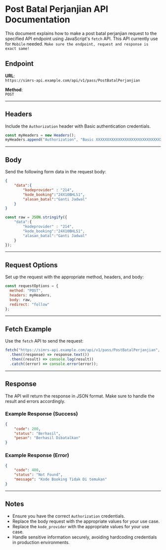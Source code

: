 
# Post Batal Perjanjian API Documentation

This document explains how to make a post batal perjanjian request to the specified API endpoint using JavaScript's `fetch` API. 
 This API currently use for `Mobile` needed.
`Make sure the endpoint, request and response is exact same!`

## Endpoint

**URL**:  
`https://simrs-api.example.com/api/v1/pass/PostBatalPerjanjian`

**Method**:  
`POST`

---

## Headers

Include the `Authorization` header with Basic authentication credentials.

```javascript
const myHeaders = new Headers();
myHeaders.append("Authorization", "Basic XXXXXXXXXXXXXXXXXXXXXXXXXXXXXX");
```

---

## Body

Send the following form data in the request body:

```json
{
    "data":{
        "kodeprovider" : "214",
        "kode_booking":"24X10BHLS1",
        "alasan_batal":"Ganti Jadwal"
    }
}
```

```javascript
const raw = JSON.stringify({
    "data":{
        "kodeprovider" : "214",
        "kode_booking":"24X10BHLS1",
        "alasan_batal":"Ganti Jadwal"
    }
});
```

---

## Request Options

Set up the request with the appropriate method, headers, and body:

```javascript
const requestOptions = {
  method: "POST",
  headers: myHeaders,
  body: raw,
  redirect: "follow"
};
```

---

## Fetch Example

Use the `fetch` API to send the request:

```javascript
fetch("https://simrs-api.example.com/api/v1/pass/PostBatalPerjanjian", requestOptions)
  .then((response) => response.text())
  .then((result) => console.log(result))
  .catch((error) => console.error(error));
```

---

## Response

The API will return the response in JSON format. Make sure to handle the result and errors accordingly.

### Example Response (Success)
```json
{
    "code": 200,
    "status": "Berhasil",
    "pesan": "Berhasil Dibatalkan"
}
```

### Example Response (Error)
```json
{
    "code": 400,
    "status": "Not Found",
    "message": "Kode Booking Tidak Di temukan"
}
```

---

## Notes
- Ensure you have the correct `Authorization` credentials.
- Replace the body request with the appropriate values for your use case.
- Replace the `kode_provider` with the appropriate values for your use case.
- Handle sensitive information securely, avoiding hardcoding credentials in production environments.
